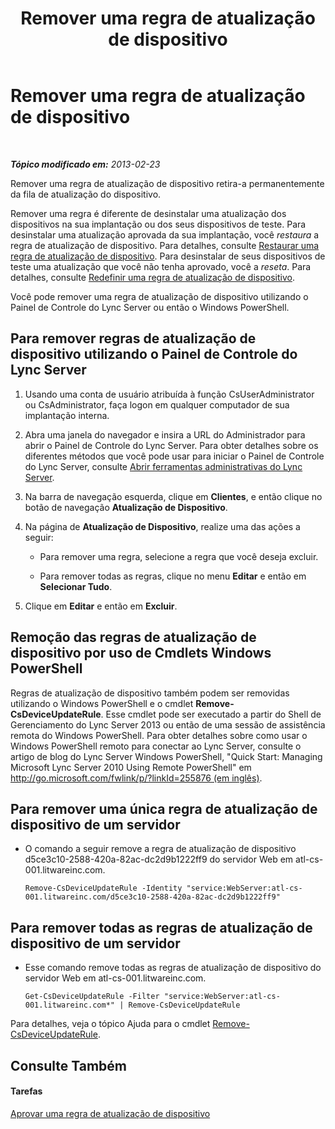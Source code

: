 ﻿---
title: Remover uma regra de atualização de dispositivo
TOCTitle: Remover uma regra de atualização de dispositivo
ms:assetid: ad6e0c6a-cda4-4147-92d5-48bc393ac456
ms:mtpsurl: https://technet.microsoft.com/pt-br/library/JJ994066(v=OCS.15)
ms:contentKeyID: 52057712
ms.date: 05/19/2016
mtps_version: v=OCS.15
ms.translationtype: HT
---

# Remover uma regra de atualização de dispositivo

 

_**Tópico modificado em:** 2013-02-23_

Remover uma regra de atualização de dispositivo retira-a permanentemente da fila de atualização do dispositivo.

Remover uma regra é diferente de desinstalar uma atualização dos dispositivos na sua implantação ou dos seus dispositivos de teste. Para desinstalar uma atualização aprovada da sua implantação, você *restaura* a regra de atualização de dispositivo. Para detalhes, consulte [Restaurar uma regra de atualização de dispositivo](lync-server-2013-restore-a-device-update-rule.md). Para desinstalar de seus dispositivos de teste uma atualização que você não tenha aprovado, você a *reseta*. Para detalhes, consulte [Redefinir uma regra de atualização de dispositivo](lync-server-2013-reset-a-device-update-rule.md).

Você pode remover uma regra de atualização de dispositivo utilizando o Painel de Controle do Lync Server ou então o Windows PowerShell.

## Para remover regras de atualização de dispositivo utilizando o Painel de Controle do Lync Server

1.  Usando uma conta de usuário atribuída à função CsUserAdministrator ou CsAdministrator, faça logon em qualquer computador de sua implantação interna.

2.  Abra uma janela do navegador e insira a URL do Administrador para abrir o Painel de Controle do Lync Server. Para obter detalhes sobre os diferentes métodos que você pode usar para iniciar o Painel de Controle do Lync Server, consulte [Abrir ferramentas administrativas do Lync Server](lync-server-2013-open-lync-server-administrative-tools.md).

3.  Na barra de navegação esquerda, clique em **Clientes**, e então clique no botão de navegação **Atualização de Dispositivo**.

4.  Na página de **Atualização de Dispositivo**, realize uma das ações a seguir:
    
      - Para remover uma regra, selecione a regra que você deseja excluir.
    
      - Para remover todas as regras, clique no menu **Editar** e então em **Selecionar Tudo**.

5.  Clique em **Editar** e então em **Excluir**.

## Remoção das regras de atualização de dispositivo por uso de Cmdlets Windows PowerShell

Regras de atualização de dispositivo também podem ser removidas utilizando o Windows PowerShell e o cmdlet **Remove-CsDeviceUpdateRule**. Esse cmdlet pode ser executado a partir do Shell de Gerenciamento do Lync Server 2013 ou então de uma sessão de assistência remota do Windows PowerShell. Para obter detalhes sobre como usar o Windows PowerShell remoto para conectar ao Lync Server, consulte o artigo de blog do Lync Server Windows PowerShell, "Quick Start: Managing Microsoft Lync Server 2010 Using Remote PowerShell" em [http://go.microsoft.com/fwlink/p/?linkId=255876 (em inglês)](http://go.microsoft.com/fwlink/p/?linkid=255876).

## Para remover uma única regra de atualização de dispositivo de um servidor

  - O comando a seguir remove a regra de atualização de dispositivo d5ce3c10-2588-420a-82ac-dc2d9b1222ff9 do servidor Web em atl-cs-001.litwareinc.com.
    
        Remove-CsDeviceUpdateRule -Identity "service:WebServer:atl-cs-001.litwareinc.com/d5ce3c10-2588-420a-82ac-dc2d9b1222ff9"

## Para remover todas as regras de atualização de dispositivo de um servidor

  - Esse comando remove todas as regras de atualização de dispositivo do servidor Web em atl-cs-001.litwareinc.com.
    
        Get-CsDeviceUpdateRule -Filter "service:WebServer:atl-cs-001.litwareinc.com*" | Remove-CsDeviceUpdateRule

Para detalhes, veja o tópico Ajuda para o cmdlet [Remove-CsDeviceUpdateRule](remove-csdeviceupdaterule.md).

## Consulte Também

#### Tarefas

[Aprovar uma regra de atualização de dispositivo](lync-server-2013-approve-a-device-update-rule.md)

